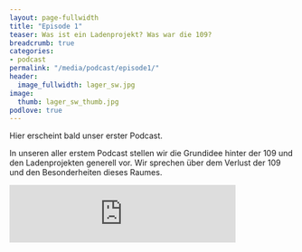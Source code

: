 ```yaml
---
layout: page-fullwidth
title: "Episode 1"
teaser: Was ist ein Ladenprojekt? Was war die 109?
breadcrumb: true
categories:
- podcast
permalink: "/media/podcast/episode1/"
header:
  image_fullwidth: lager_sw.jpg
image:
  thumb: lager_sw_thumb.jpg
podlove: true
---
```


Hier erscheint bald unser erster Podcast.

In unseren aller erstem Podcast stellen wir die Grundidee hinter der 109 und den Ladenprojekten generell vor. Wir sprechen über dem Verlust der 109 und den Besonderheiten dieses Raumes.

<iframe src="https://anchor.fm/politischeswohnzimmer/embed/episodes/Test-e30519/a-a94mlq" height="102px" width="400px" frameborder="0" scrolling="no"></iframe>